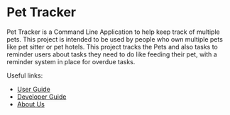 # Pet Tracker

Pet Tracker is a Command Line Application to help keep track of multiple pets.
This project is intended to be used by people who own multiple pets like pet sitter or pet hotels.
This project tracks the Pets and also tasks to reminder users about tasks they need to do like feeding their pet,
with a reminder system in place for overdue tasks.

Useful links:
* [User Guide](UserGuide.md)
* [Developer Guide](DeveloperGuide.md)
* [About Us](AboutUs.md)

